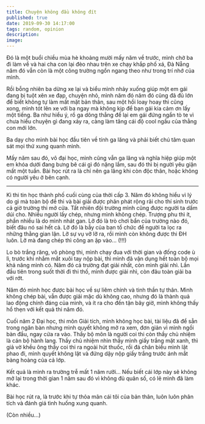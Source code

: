 ```yaml
---
title: Chuyện không đầu không đít
published: true
date: 2019-09-30 14:17:00
tags: random, opinion
description:
image:
---
```

Đó là một buổi chiều mùa hè khoảng mười mấy năm về trước, mình chờ ba đi làm về và hai cha con lại đèo nhau trên xe chạy khắp phố xá, Đà Nẵng năm đó vẫn còn là một công trường ngổn ngang theo như trong trí nhớ của mình.

Rồi bỗng nhiên ba dừng xe lại và biểu mình nhảy xuống giúp một em gái đang bị tuột xên xe đạp, chuyện nhỏ, mình năm đó năm đó cũng đã đủ lớn để biết không tự làm mất mặt bản thân, sau một hồi loay hoay thì cũng xong, mình tót lên xe với ba ngay mà không kịp để bạn gái kia cảm ơn lấy một tiếng. Ba như hiểu ý, rồ ga dông thẳng để lại em gái đứng ngẩn tò te vì chưa hiểu chuyện gì đang xảy ra, càng làm tăng cái độ cool ngầu của thằng con mới lớn.

Ba dạy cho mình bài học đầu tiên về tính ga lăng và phải biết chú tâm quan sát mọi thứ xung quanh mình.

Mấy năm sau đó, vô đại học, mình cũng vẫn ga lăng và nghĩa hiệp giúp một em khóa dưới đang bưng bê cái gì đó nặng lắm, sau đó thì bị người yêu giận mất một tuần. Bài học rút ra là chỉ nên ga lăng khi còn độc thân, hoặc không có người yêu ở bên cạnh.

---

Kì thi tin học thành phố cuối cùng của thời cấp 3. Năm đó không hiểu vì lý do gì mà toàn bộ đề thi và bài giải được phân phát rộng rãi cho thí sinh trước cả giờ trường thi mở cửa. Tất nhiên đội trường mình cũng được người ta dấm dúi cho. Nhiều người lấy chép, nhưng mình không chép. Trượng phu thì ít, phần nhiều là do mình nhát gan. Lỡ đó là trò chơi bẩn của trường nào đó, biết đâu nó sai hết cả. Lỡ đó là bẫy của ban tổ chức để người ta lọc ra những thằng gian lận. Lỡ sự vụ vỡ lỡ ra, rồi mình còn không được thi ĐH luôn. Lỡ mà đang chép thì công an ập vào... (!!!)

Lo bò trắng răng, vô phòng thi, mình chạy đua với thời gian và đống code ù lì, trước khi nhắm mắt xuôi tay nộp bài, thì mình đã vận dụng hết toàn bộ mọi khả năng mình có. Năm đó cả trường đạt giải nhất, còn mình giải nhì. Lần đầu tiên trong suốt thời đi thi thố, mình được giải nhì, còn đâu toàn giải ba với rớt.

Năm đó mình học được bài học về sự liêm chính và tinh thần tự thân. Mình không chép bài, vẫn được giải mặc dù không cao, nhưng đó là thành quả lao động chính đáng của mình, và ít ra cho đến tận bây giờ, mình không thấy hổ thẹn với kết quả thi năm đó.

Cuối năm 2 Đại học, thi môn Giải tích, mình không học bài, tài liệu đã để sẵn trong ngăn bàn nhưng mình quyết không mở ra xem, đơn giản vì mình ngồi bàn đầu, ngay cửa ra vào. Thầy bộ môn là người coi thi còn thầy chủ nhiệm là cán bộ hành lang. Thầy chủ nhiệm nhìn thấy mình giấy trắng mặt xanh, thì giả vờ khều ông thầy coi thi ra ngoài hút thuốc, rồi đá chân biểu mình lật phao đi, mình quyết không lật và đứng dậy nộp giấy trắng trước ánh mắt bàng hoàng của cả lớp.

Kết quả là mình ra trường trễ mất 1 năm rưỡi... Nếu biết cái lớp này sẽ không mở lại trong thời gian 1 năm sau đó vì không đủ quân số, có lẽ mình đã làm khác.

Bài học rút ra, là trước khi tự thỏa mãn cái tôi của bản thân, luôn luôn phân tích và đánh giá tình huống xung quanh.

(Còn nhiều...)
